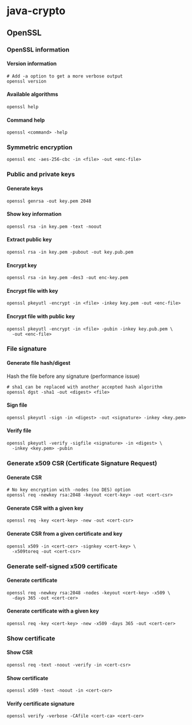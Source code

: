 # java-crypto

## OpenSSL

### OpenSSL information

#### Version information

```shell
# Add -a option to get a more verbose output
openssl version
```

#### Available algorithms

```shell
openssl help
```

#### Command help

```shell
openssl <command> -help
```

### Symmetric encryption

```shell
openssl enc -aes-256-cbc -in <file> -out <enc-file>
```

### Public and private keys

#### Generate keys

```shell
openssl genrsa -out key.pem 2048
```

#### Show key information

```shell
openssl rsa -in key.pem -text -noout
```

#### Extract public key

```shell
openssl rsa -in key.pem -pubout -out key.pub.pem
```

#### Encrypt key

```shell
openssl rsa -in key.pem -des3 -out enc-key.pem
```

#### Encrypt file with key

```shell
openssl pkeyutl -encrypt -in <file> -inkey key.pem -out <enc-file>
```

#### Encrypt file with public key

```shell
openssl pkeyutl -encrypt -in <file> -pubin -inkey key.pub.pem \
  -out <enc-file>
```

### File signature

#### Generate file hash/digest

Hash the file before any signature (performance issue)

```shell
# sha1 can be replaced with another accepted hash algorithm
openssl dgst -sha1 -out <digest> <file>
```

#### Sign file

```shell
openssl pkeyutl -sign -in <digest> -out <signature> -inkey <key.pem>
```

#### Verify file

```shell
openssl pkeyutl -verify -sigfile <signature> -in <digest> \
  -inkey <key.pem> -pubin
```

### Generate x509 CSR (Certificate Signature Request)

#### Generate CSR

```shell
# No key encryption with -nodes (no DES) option
openssl req -newkey rsa:2048 -keyout <cert-key> -out <cert-csr>
```

#### Generate CSR with a given key

```shell
openssl req -key <cert-key> -new -out <cert-csr>
```

#### Generate CSR from a given certificate and key

```shell
openssl x509 -in <cert-cer> -signkey <cert-key> \
  -x509toreq -out <cert-csr>
```

### Generate self-signed x509 certificate

#### Generate certificate

```shell
openssl req -newkey rsa:2048 -nodes -keyout <cert-key> -x509 \
  -days 365 -out <cert-cer>
```

#### Generate certificate with a given key

```shell
openssl req -key <cert-key> -new -x509 -days 365 -out <cert-cer>
```

### Show certificate

#### Show CSR

```shell
openssl req -text -noout -verify -in <cert-csr>
```

#### Show certificate

```shell
openssl x509 -text -noout -in <cert-cer>
```

#### Verify certificate signature

```shell
openssl verify -verbose -CAfile <cert-ca> <cert-cer>
```